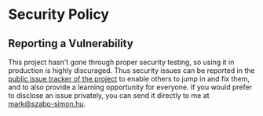 # Security Policy

## Reporting a Vulnerability

This project hasn't gone through proper security testing, so using it in production is highly discuraged. Thus security issues can be reported in the [public issue tracker of the project](https://github.com/markszabo/PostQ/issues/new) to enable others to jump in and fix them, and to also provide a learning opportunity for everyone. If you would prefer to disclose an issue privately, you can send it directly to me at [mark@szabo-simon.hu](mailto:mark@szabo-simon.hu).
